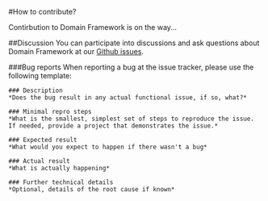 #How to contribute?

Contirbution to Domain Framework is on the way...

##Discussion
You can participate into discussions and ask questions about Domain Framework at our [Github issues](https://github.com/OData/DomainFramework/issues). 


###Bug reports
When reporting a bug at the issue tracker, please use the following template:
```
### Description
*Does the bug result in any actual functional issue, if so, what?*  

### Minimal repro steps
*What is the smallest, simplest set of steps to reproduce the issue. If needed, provide a project that demonstrates the issue.*  

### Expected result
*What would you expect to happen if there wasn't a bug*  

### Actual result
*What is actually happening*  

### Further technical details
*Optional, details of the root cause if known*  
```
